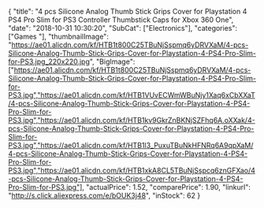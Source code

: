 {
	"title": "4 pcs Silicone Analog Thumb Stick Grips Cover for Playstation 4 PS4 Pro Slim for PS3 Controller Thumbstick Caps for Xbox 360 One",
	"date": "2018-10-31 10:30:20",
	"SubCat": ["Electronics"],
	"categories": ["Games "],
	"thumbnailImage": "https://ae01.alicdn.com/kf/HTB1t800C25TBuNjSspmq6yDRVXaM/4-pcs-Silicone-Analog-Thumb-Stick-Grips-Cover-for-Playstation-4-PS4-Pro-Slim-for-PS3.jpg_220x220.jpg",
	"BigImage": ["https://ae01.alicdn.com/kf/HTB1t800C25TBuNjSspmq6yDRVXaM/4-pcs-Silicone-Analog-Thumb-Stick-Grips-Cover-for-Playstation-4-PS4-Pro-Slim-for-PS3.jpg","https://ae01.alicdn.com/kf/HTB1VUvECWmWBuNjy1Xaq6xCbXXaT/4-pcs-Silicone-Analog-Thumb-Stick-Grips-Cover-for-Playstation-4-PS4-Pro-Slim-for-PS3.jpg","https://ae01.alicdn.com/kf/HTB1kv9GkrZnBKNjSZFhq6A.oXXak/4-pcs-Silicone-Analog-Thumb-Stick-Grips-Cover-for-Playstation-4-PS4-Pro-Slim-for-PS3.jpg","https://ae01.alicdn.com/kf/HTB1l3_PuxuTBuNkHFNRq6A9qpXaM/4-pcs-Silicone-Analog-Thumb-Stick-Grips-Cover-for-Playstation-4-PS4-Pro-Slim-for-PS3.jpg","https://ae01.alicdn.com/kf/HTB1xkA8CL5TBuNjSspcq6znGFXao/4-pcs-Silicone-Analog-Thumb-Stick-Grips-Cover-for-Playstation-4-PS4-Pro-Slim-for-PS3.jpg"],
	"actualPrice": 1.52,
	"comparePrice": 1.90,
	"linkurl": "http://s.click.aliexpress.com/e/bOUK3j48",
	"inStock": 62
}
